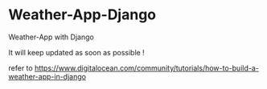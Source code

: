 # Weather-App-Django

Weather-App with Django

It will keep updated as soon as possible !

refer to https://www.digitalocean.com/community/tutorials/how-to-build-a-weather-app-in-django

